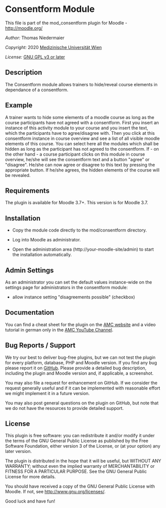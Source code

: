 Consentform Module
================

This file is part of the mod_consentform plugin for Moodle - <http://moodle.org/>

*Author:*   Thomas Niedermaier

*Copyright:* 2020 [Medizinische Universität Wien](https://meduniwien.ac.at)

*License:*   [GNU GPL v3 or later](http://www.gnu.org/copyleft/gpl.html)


Description
-----------

The Consentform module allows trainers to hide/reveal course elements in dependance of a consentform.


Example
-------

A trainer wants to hide some elements of a moodle course as long as the course participants have not agreed with a
consentform. First you insert an instance of this activity module to your course and you insert the text, which
the participants have to agree/disagree with. Then you click at this consentform instance in course overview and
see a list of all visible moodle elements of this course. You can select here all the modules which
shall be hidden as long as the participant has not agreed to the consentform. If - on the other hand - a course 
participant clicks on this module in course overview, he/she will see the consentform text and a button
"agree" or "disagree". He/she can now agree or disagree to this text by pressing the appropriate button.
If he/she agrees, the hidden elements of the course will be revealed.

Requirements
------------

The plugin is available for Moodle 3.7+. This version is for Moodle 3.7.


Installation
------------

* Copy the module code directly to the mod/consentform directory.

* Log into Moodle as administrator.

* Open the administration area (http://your-moodle-site/admin) to start the installation
  automatically.


Admin Settings
--------------

As an administrator you can set the default values instance-wide on the settings page for
administrators in the consentform module:

* allow instance setting "disagreements possible" (checkbox)

Documentation
-------------

You can find a cheat sheet for the plugin on the [AMC
website](https://www.academic-moodle-cooperation.org/en/module/consentform/) and a video tutorial in
german only in the [AMC YouTube Channel](https://www.youtube.com/c/AMCAcademicMoodleCooperation).


Bug Reports / Support
---------------------

We try our best to deliver bug-free plugins, but we can not test the plugin for every platform,
database, PHP and Moodle version. If you find any bug please report it on
[GitHub](https://github.com/academic-moodle-cooperation/moodle-mod_consentform/issues). Please
provide a detailed bug description, including the plugin and Moodle version and, if applicable, a
screenshot.

You may also file a request for enhancement on GitHub. If we consider the request generally useful
and if it can be implemented with reasonable effort we might implement it in a future version.

You may also post general questions on the plugin on GitHub, but note that we do not have the
resources to provide detailed support.


License
-------

This plugin is free software: you can redistribute it and/or modify it under the terms of the GNU
General Public License as published by the Free Software Foundation, either version 3 of the
License, or (at your option) any later version.

The plugin is distributed in the hope that it will be useful, but WITHOUT ANY WARRANTY; without
even the implied warranty of MERCHANTABILITY or FITNESS FOR A PARTICULAR PURPOSE. See the GNU
General Public License for more details.

You should have received a copy of the GNU General Public License with Moodle. If not, see
<http://www.gnu.org/licenses/>.


Good luck and have fun!

